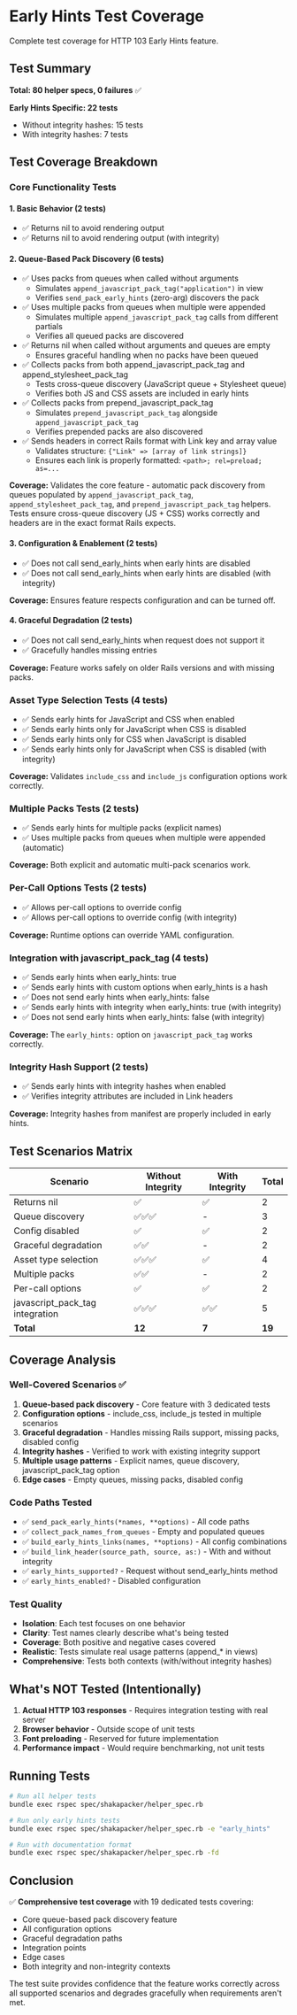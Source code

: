 # Early Hints Test Coverage

Complete test coverage for HTTP 103 Early Hints feature.

## Test Summary

**Total: 80 helper specs, 0 failures** ✅

**Early Hints Specific: 22 tests**

- Without integrity hashes: 15 tests
- With integrity hashes: 7 tests

## Test Coverage Breakdown

### Core Functionality Tests

#### 1. Basic Behavior (2 tests)

- ✅ Returns nil to avoid rendering output
- ✅ Returns nil to avoid rendering output (with integrity)

#### 2. Queue-Based Pack Discovery (6 tests)

- ✅ Uses packs from queues when called without arguments
  - Simulates `append_javascript_pack_tag("application")` in view
  - Verifies `send_pack_early_hints` (zero-arg) discovers the pack
- ✅ Uses multiple packs from queues when multiple were appended
  - Simulates multiple `append_javascript_pack_tag` calls from different partials
  - Verifies all queued packs are discovered
- ✅ Returns nil when called without arguments and queues are empty
  - Ensures graceful handling when no packs have been queued
- ✅ Collects packs from both append_javascript_pack_tag and append_stylesheet_pack_tag
  - Tests cross-queue discovery (JavaScript queue + Stylesheet queue)
  - Verifies both JS and CSS assets are included in early hints
- ✅ Collects packs from prepend_javascript_pack_tag
  - Simulates `prepend_javascript_pack_tag` alongside `append_javascript_pack_tag`
  - Verifies prepended packs are also discovered
- ✅ Sends headers in correct Rails format with Link key and array value
  - Validates structure: `{"Link" => [array of link strings]}`
  - Ensures each link is properly formatted: `<path>; rel=preload; as=...`

**Coverage:** Validates the core feature - automatic pack discovery from queues populated by `append_javascript_pack_tag`, `append_stylesheet_pack_tag`, and `prepend_javascript_pack_tag` helpers. Tests ensure cross-queue discovery (JS + CSS) works correctly and headers are in the exact format Rails expects.

#### 3. Configuration & Enablement (2 tests)

- ✅ Does not call send_early_hints when early hints are disabled
- ✅ Does not call send_early_hints when early hints are disabled (with integrity)

**Coverage:** Ensures feature respects configuration and can be turned off.

#### 4. Graceful Degradation (2 tests)

- ✅ Does not call send_early_hints when request does not support it
- ✅ Gracefully handles missing entries

**Coverage:** Feature works safely on older Rails versions and with missing packs.

### Asset Type Selection Tests (4 tests)

- ✅ Sends early hints for JavaScript and CSS when enabled
- ✅ Sends early hints only for JavaScript when CSS is disabled
- ✅ Sends early hints only for CSS when JavaScript is disabled
- ✅ Sends early hints only for JavaScript when CSS is disabled (with integrity)

**Coverage:** Validates `include_css` and `include_js` configuration options work correctly.

### Multiple Packs Tests (2 tests)

- ✅ Sends early hints for multiple packs (explicit names)
- ✅ Uses multiple packs from queues when multiple were appended (automatic)

**Coverage:** Both explicit and automatic multi-pack scenarios work.

### Per-Call Options Tests (2 tests)

- ✅ Allows per-call options to override config
- ✅ Allows per-call options to override config (with integrity)

**Coverage:** Runtime options can override YAML configuration.

### Integration with javascript_pack_tag (4 tests)

- ✅ Sends early hints when early_hints: true
- ✅ Sends early hints with custom options when early_hints is a hash
- ✅ Does not send early hints when early_hints: false
- ✅ Sends early hints with integrity when early_hints: true (with integrity)
- ✅ Does not send early hints when early_hints: false (with integrity)

**Coverage:** The `early_hints:` option on `javascript_pack_tag` works correctly.

### Integrity Hash Support (2 tests)

- ✅ Sends early hints with integrity hashes when enabled
- ✅ Verifies integrity attributes are included in Link headers

**Coverage:** Integrity hashes from manifest are properly included in early hints.

## Test Scenarios Matrix

| Scenario                        | Without Integrity | With Integrity | Total  |
| ------------------------------- | ----------------- | -------------- | ------ |
| Returns nil                     | ✅                | ✅             | 2      |
| Queue discovery                 | ✅✅✅            | -              | 3      |
| Config disabled                 | ✅                | ✅             | 2      |
| Graceful degradation            | ✅✅              | -              | 2      |
| Asset type selection            | ✅✅✅            | ✅             | 4      |
| Multiple packs                  | ✅✅              | -              | 2      |
| Per-call options                | ✅                | ✅             | 2      |
| javascript_pack_tag integration | ✅✅✅            | ✅✅           | 5      |
| **Total**                       | **12**            | **7**          | **19** |

## Coverage Analysis

### Well-Covered Scenarios ✅

1. **Queue-based pack discovery** - Core feature with 3 dedicated tests
2. **Configuration options** - include_css, include_js tested in multiple scenarios
3. **Graceful degradation** - Handles missing Rails support, missing packs, disabled config
4. **Integrity hashes** - Verified to work with existing integrity support
5. **Multiple usage patterns** - Explicit names, queue discovery, javascript_pack_tag option
6. **Edge cases** - Empty queues, missing packs, disabled config

### Code Paths Tested

- ✅ `send_pack_early_hints(*names, **options)` - All code paths
- ✅ `collect_pack_names_from_queues` - Empty and populated queues
- ✅ `build_early_hints_links(names, **options)` - All config combinations
- ✅ `build_link_header(source_path, source, as:)` - With and without integrity
- ✅ `early_hints_supported?` - Request without send_early_hints method
- ✅ `early_hints_enabled?` - Disabled configuration

### Test Quality

- **Isolation**: Each test focuses on one behavior
- **Clarity**: Test names clearly describe what's being tested
- **Coverage**: Both positive and negative cases covered
- **Realistic**: Tests simulate real usage patterns (append\_\* in views)
- **Comprehensive**: Tests both contexts (with/without integrity hashes)

## What's NOT Tested (Intentionally)

1. **Actual HTTP 103 responses** - Requires integration testing with real server
2. **Browser behavior** - Outside scope of unit tests
3. **Font preloading** - Reserved for future implementation
4. **Performance impact** - Would require benchmarking, not unit tests

## Running Tests

```bash
# Run all helper tests
bundle exec rspec spec/shakapacker/helper_spec.rb

# Run only early hints tests
bundle exec rspec spec/shakapacker/helper_spec.rb -e "early_hints"

# Run with documentation format
bundle exec rspec spec/shakapacker/helper_spec.rb -fd
```

## Conclusion

✅ **Comprehensive test coverage** with 19 dedicated tests covering:

- Core queue-based pack discovery feature
- All configuration options
- Graceful degradation paths
- Integration points
- Edge cases
- Both integrity and non-integrity contexts

The test suite provides confidence that the feature works correctly across all supported scenarios and degrades gracefully when requirements aren't met.
